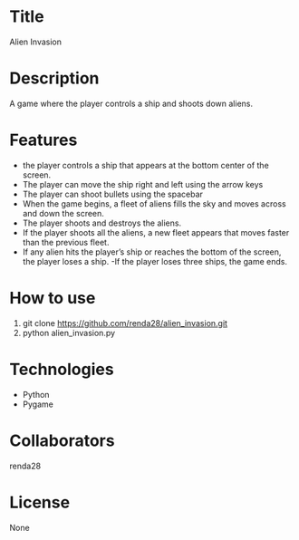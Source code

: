 # Title

Alien Invasion

# Description

A game where the player controls a ship and shoots down aliens.

# Features

- the player controls a ship that appears at
  the bottom center of the screen.
- The player can move the ship
  right and left using the arrow keys
- The player can shoot bullets using the
  spacebar
- When the game begins, a fleet of aliens fills the sky
  and moves across and down the screen.
- The player shoots and
  destroys the aliens.
- If the player shoots all the aliens, a new fleet
  appears that moves faster than the previous fleet.
- If any alien hits
  the player’s ship or reaches the bottom of the screen, the player
  loses a ship.
  -If the player loses three ships, the game ends.

# How to use

1. git clone https://github.com/renda28/alien_invasion.git
2. python alien_invasion.py

# Technologies

- Python
- Pygame

# Collaborators

renda28

# License

None
